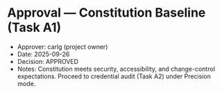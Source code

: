 # Approval — Constitution Baseline (Task A1)

- Approver: carlg (project owner)
- Date: 2025-09-26
- Decision: APPROVED
- Notes: Constitution meets security, accessibility, and change-control expectations. Proceed to credential audit (Task A2) under Precision mode.
